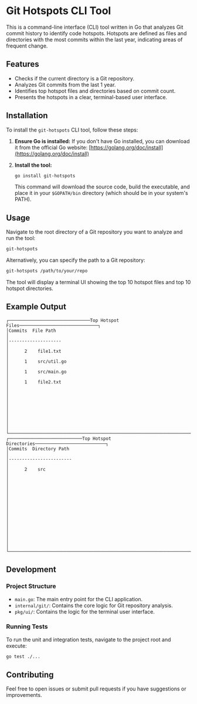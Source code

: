 # Git Hotspots CLI Tool

This is a command-line interface (CLI) tool written in Go that analyzes Git commit history to identify code hotspots. Hotspots are defined as files and directories with the most commits within the last year, indicating areas of frequent change.

## Features

- Checks if the current directory is a Git repository.
- Analyzes Git commits from the last 1 year.
- Identifies top hotspot files and directories based on commit count.
- Presents the hotspots in a clear, terminal-based user interface.

## Installation

To install the `git-hotspots` CLI tool, follow these steps:

1.  **Ensure Go is installed:** If you don't have Go installed, you can download it from the official Go website: [https://golang.org/doc/install](https://golang.org/doc/install)

2.  **Install the tool:**
    ```bash
    go install git-hotspots
    ```

    This command will download the source code, build the executable, and place it in your `$GOPATH/bin` directory (which should be in your system's PATH).

## Usage

Navigate to the root directory of a Git repository you want to analyze and run the tool:

```bash
git-hotspots
```

Alternatively, you can specify the path to a Git repository:

```bash
git-hotspots /path/to/your/repo
```

The tool will display a terminal UI showing the top 10 hotspot files and top 10 hotspot directories.

## Example Output

```
┌───────────────────────────────Top Hotspot Files──────────────────────────────┐
│Commits  File Path                                                            │
│--------------------                                                          │
│      2    file1.txt                                                          │
│      1    src/util.go                                                        │
│      1    src/main.go                                                        │
│      1    file2.txt                                                          │
│                                                                              │
│                                                                              │
│                                                                              │
│                                                                              │
└──────────────────────────────────────────────────────────────────────────────┘
┌────────────────────────────Top Hotspot Directories───────────────────────────┐
│Commits  Directory Path                                                       │
│------------------------                                                      │
│      2    src                                                                │
│                                                                              │
│                                                                              │
│                                                                              │
│                                                                              │
│                                                                              │
│                                                                              │
│                                                                              │
└──────────────────────────────────────────────────────────────────────────────┘
```

## Development

### Project Structure

-   `main.go`: The main entry point for the CLI application.
-   `internal/git/`: Contains the core logic for Git repository analysis.
-   `pkg/ui/`: Contains the logic for the terminal user interface.

### Running Tests

To run the unit and integration tests, navigate to the project root and execute:

```bash
go test ./...
```

## Contributing

Feel free to open issues or submit pull requests if you have suggestions or improvements.


